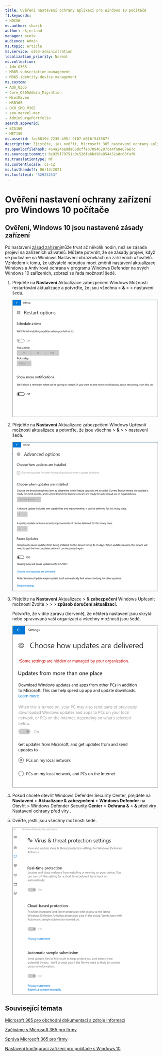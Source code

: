 ```yaml
---
title: Ověření nastavení ochrany aplikací pro Windows 10 počítače
f1.keywords:
- NOCSH
ms.author: sharik
author: skjerland
manager: scotv
audience: Admin
ms.topic: article
ms.service: o365-administration
localization_priority: Normal
ms.collection:
- Adm_O365
- M365-subscription-management
- M365-identity-device-management
ms.custom:
- Adm_O365
- Core_O365Admin_Migration
- MiniMaven
- MSB365
- OKR_SMB_M365
- seo-marvel-mar
- AdminSurgePortfolio
search.appverid:
- BCS160
- MET150
ms.assetid: fae8819d-7235-495f-9f07-d016f545887f
description: Zjistěte, jak ověřit, Microsoft 365 nastavení ochrany aplikací pro firmy na zařízeních Windows 10 uživatelů.
ms.openlocfilehash: 464a246a0da65dcffeb70946287ce4fa0e67ae7c
ms.sourcegitcommit: be929f79751c0c52dfa6bd98a854432a0c63faf0
ms.translationtype: MT
ms.contentlocale: cs-CZ
ms.lasthandoff: 06/14/2021
ms.locfileid: "52925253"
---
```

# <a name="validate-device-protection-settings-for-windows-10-pcs"></a>Ověření nastavení ochrany zařízení pro Windows 10 počítače

## <a name="verify-that-windows-10-device-policies-are-set"></a>Ověření, Windows 10 jsou nastavené zásady zařízení

Po nastavení [zásad zařízení](protection-settings-for-windows-10-pcs.md)může trvat až několik hodin, než se zásada projeví na zařízeních uživatelů. Můžete potvrdit, že se zásady projeví, když se podíváme na Windows Nastavení obrazovkách na zařízeních uživatelů. Vzhledem k tomu, že uživatelé nebudou moct změnit nastavení aktualizace Windows a Antivirová ochrana v programu Windows Defender na svých Windows 10 zařízeních, zobrazí se řada možností šedě.
  
1. Přejděte na **Nastavení** Aktualizace zabezpečení Windows Možnosti restartování aktualizace a potvrďte, že jsou všechna \> **&amp;** \>  \>  nastavení šedá. 
    
    ![Všechny možnosti restartování jsou šedé.](../media/31308da9-18b0-47c5-bbf6-d5fa6747c376.png)
  
2. Přejděte na **Nastavení** Aktualizace zabezpečení Windows Upřesnit možnosti aktualizace a potvrďte, že jsou všechna \> **&amp;** \>  \>  nastavení šedá. 
    
    ![Windows Rozšířené možnosti aktualizací jsou všechny šedé.](../media/049cf281-d503-4be9-898b-c0a3286c7fc2.png)
  
3. Přejděte na **Nastavení** Aktualizace \> **&amp; zabezpečení** Windows Upřesnit možnosti Zvolte \>  \>  \> **způsob doručení aktualizací.**
    
    Potvrďte, že vidíte zprávu (červeně), že některá nastavení jsou skrytá nebo spravovaná vaší organizací a všechny možnosti jsou šedé.
    
    ![Výběr způsobu doručení aktualizací označuje, že nastavení je ve vaší organizaci skryté nebo spravované.](../media/6b3e37c5-da41-4afd-9983-b4f406216b59.png)
  
4. Pokud chcete otevřít Windows Defender Security Center, přejděte na **Nastavení** \> **Aktualizace &amp; zabezpečení** \> **Windows Defender** na Otevřít \> Windows Defender Security **Center** \> **Ochrana &amp;** \> **&amp;** před viry Nastavení ochrany před viry . 
    
5. Ověřte, jestli jsou všechny možnosti šedé. 
    
    ![Nastavení ochrany před viry a hrozbou jsou šedě.](../media/9ca68d40-a5d9-49d7-92a4-c581688b5926.png)
  
## <a name="related-topics"></a>Související témata

[Microsoft 365 pro obchodní dokumentaci a zdroje informací](./index.yml)
  
[Začínáme s Microsoft 365 pro firmy](microsoft-365-business-overview.md)
  
[Správa Microsoft 365 pro firmy](manage.md)
  
[Nastavení konfigurací zařízení pro počítače s Windows 10](protection-settings-for-windows-10-pcs.md)
